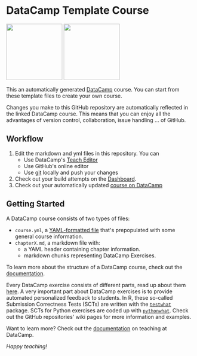 # DataCamp Template Course
<a href=https://www.datacamp.com//teach/repositories/94454514/go target="_blank"><img src="https://s3.amazonaws.com/assets.datacamp.com/img/github/content-engineering-repos/course_button.png" width="150"></a>
<a href=https://www.datacamp.com//teach/repositories target="_blank"><img src="https://s3.amazonaws.com/assets.datacamp.com/img/github/content-engineering-repos/dashboard_button.png" width="150"></a>

This an automatically generated <a href=https://www.datacamp.com target="_blank">DataCamp</a> course. You can start from these template files to create your own course.

Changes you make to this GitHub repository are automatically reflected in the linked DataCamp course. This means that you can enjoy all the advantages of version control, collaboration, issue handling ... of GitHub.

## Workflow

1. Edit the markdown and yml files in this repository. You can
   * Use DataCamp's <a href="https://www.datacamp.com/teach/documentation#tab_teach_editor">Teach Editor</a>
   * Use GitHub's online editor
   * Use <a href=https://git-scm.com/ target="_blank">git</a> locally and push your changes
2. Check out your build attempts on the <a href=https://www.datacamp.com//teach/repositories target="_blank">Dashboard</a>.
3. Check out your automatically updated <a href=https://www.datacamp.com/teach/repositories/94454514/go target="_blank">course on DataCamp</a>

## Getting Started

A DataCamp course consists of two types of files:

- `course.yml`, a <a href=http://docs.ansible.com/ansible/YAMLSyntax.html target="_blank">YAML-formatted file</a> that's prepopulated with some general course information.
- `chapterX.md`, a markdown file with:
   - a YAML header containing chapter information.
   - markdown chunks representing DataCamp Exercises.

To learn more about the structure of a DataCamp course, check out the <a href=https://www.datacamp.com//teach/documentation#tab_course_structure target="_blank">documentation</a>.

Every DataCamp exercise consists of different parts, read up about them <a href=https://www.datacamp.com//teach/documentation#tab_code_exercises target="_blank">here</a>. A very important part about DataCamp exercises is to provide automated personalized feedback to students. In R, these so-called Submission Correctness Tests (SCTs) are written with the <a href=https://github.com/datacamp/testwhat target="_blank">`testwhat`</a> package. SCTs for Python exercises are coded up with <a href=https://github.com/datacamp/pythonwhat target="_blank">`pythonwhat`</a>. Check out the GitHub repositories' wiki pages for more information and examples.

Want to learn more? Check out the <a href=https://www.datacamp.com//teach/documentation target="_blank">documentation</a> on teaching at DataCamp.

*Happy teaching!*
